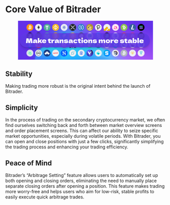 # Core Value of Bitrader

<figure><img src="../.gitbook/assets/Thumbnail.png" alt=""><figcaption></figcaption></figure>

## Stability

Making trading more robust is the original intent behind the launch of Bitrader.

## Simplicity

In the process of trading on the secondary cryptocurrency market, we often find ourselves switching back and forth between market overview screens and order placement screens. This can affect our ability to seize specific market opportunities, especially during volatile periods. With Bitrader, you can open and close positions with just a few clicks, significantly simplifying the trading process and enhancing your trading efficiency.

## Peace of Mind

Bitrader’s “Arbitrage Setting” feature allows users to automatically set up both opening and closing orders, eliminating the need to manually place separate closing orders after opening a position. This feature makes trading more worry-free and helps users who aim for low-risk, stable profits to easily execute quick arbitrage trades.
